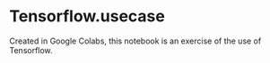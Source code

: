 # Tensorflow.usecase
Created in Google Colabs, this notebook is an exercise of the use of Tensorflow. 
